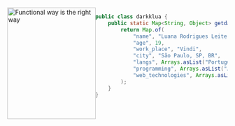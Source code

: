 <div style="display: flex; justify-content: space-around; align-items: flex-start; margin-top: 20px; margin-bottom: 20px;">
  <div>
    <img src="https://github.com/darkklua/darkklua/assets/142851535/fe54fa92-d358-42b7-9fd8-696484dec304"
         alt="Functional way is the right way"
         height="255px"
         width="45%"
         style="margin-right: 100px; width: 100%;"
         align="left" />
  </div>

<div style="width: 60%;">
     
```java
public class darkklua {
    public static Map<String, Object> getdarkklua() {
        return Map.of(
            "name", "Luana Rodrigues Leite",
            "age", 19,
            "work_place", "Vindi",
            "city", "São Paulo, SP, BR",
            "langs", Arrays.asList("Portuguese", "English"),
            "programming", Arrays.asList("Javascript", "Java"),
            "web_technologies", Arrays.asList("HTML5", "CSS3")
        );
    }
}
```

</div>
</div>

<br/> <br/>

     
